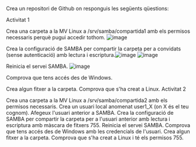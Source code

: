 Crea un repositori de Github on responguis les següents qüestions: 

Activitat 1

Crea una carpeta a la MV Linux a /srv/samba/compartida1 amb els permisos necessaris perquè pugui accedir tothom.
![image](https://github.com/user-attachments/assets/5666ac40-0975-4ffe-a187-cafbb8268925)

Crea la configuració de SAMBA per compartir la carpeta per a convidats (sense autenticació) amb lectura i escriptura.![image](https://github.com/user-attachments/assets/4c57e693-e5f7-490f-8cc2-2ad418d3bea2)
![image](https://github.com/user-attachments/assets/b4441438-5384-445b-a841-b61e03f550e0)

Reinicia el servei SAMBA.
![image](https://github.com/user-attachments/assets/70632ab9-a717-4cfd-a4fb-d21397183d96)

Comprova que tens accés des de Windows.

Crea algun fitxer a la carpeta.
Comprova que s'ha creat a Linux.
Activitat 2

Crea una carpeta a la MV Linux a /srv/samba/compartida2 amb els permisos necessaris.
Crea un usuari local anomenat user1_X (on X és el teu cognom).
Afegeux l'usuari anterior a SAMBA.
Crea la configuració de SAMBA per compartir la carpeta per a l'usuari anterior amb lectura i escriptura amb màscara de fitxers 755.
Reinicia el servei SAMBA.
Comprova que tens accés des de Windows amb les credencials de l'usuari.
Crea algun fitxer a la carpeta.
Comprova que s'ha creat a Linux i té els permisos 755.

